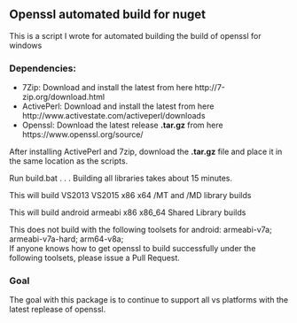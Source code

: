 <h2>Openssl automated build for nuget</h2>
<p>This is a script I wrote for automated building the build of openssl for windows</p>
<h3>Dependencies:</h3>
<ul>
<li>7Zip: Download and install the latest from here http://7-zip.org/download.html</li>
<li>ActivePerl: Download and install the latest from here http://www.activestate.com/activeperl/downloads</li>
<li>Openssl: Download the latest release <b>.tar.gz</b> from here https://www.openssl.org/source/</li>
</ul>
<p>After installing ActivePerl and 7zip, download the <b>.tar.gz</b> file and place it in the same location as the scripts.<p>
<p>Run build.bat . . . Building all libraries takes about 15 minutes.</p>
<p>This will build VS2013 VS2015 x86 x64 /MT and /MD library builds</p>
<p>This will build android armeabi x86 x86_64 Shared Library builds</p>
<p>This does not build with the following toolsets for android: armeabi-v7a; armeabi-v7a-hard; arm64-v8a;<br/>If anyone knows how to get openssl to build successfully under the following toolsets, please issue a Pull Request.</p>
<h3>Goal</h3>
<p>The goal with this package is to continue to support all vs platforms with the latest replease of openssl.</p>
